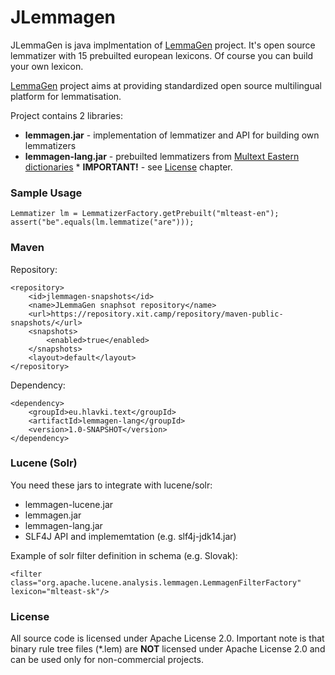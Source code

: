 # JLemmagen

JLemmaGen is java implmentation of [LemmaGen][lemmagen] project. It's open source lemmatizer with 15 prebuilted european lexicons.
Of course you can build your own lexicon.

[LemmaGen][lemmagen] project aims at providing standardized open source multilingual platform for lemmatisation.

Project contains 2 libraries:

*    **lemmagen.jar** - implementation of lemmatizer and API for building own lemmatizers
*    **lemmagen-lang.jar** - prebuilted lemmatizers from [Multext Eastern dictionaries][multeast]
    * **IMPORTANT!**  - see [License](#markdown-header-license) chapter.

### Sample Usage
    Lemmatizer lm = LemmatizerFactory.getPrebuilt("mlteast-en");
    assert("be".equals(lm.lemmatize("are")));

### Maven
Repository:

    <repository>
        <id>jlemmagen-snapshots</id>
        <name>JLemmaGen snaphsot repository</name>
        <url>https://repository.xit.camp/repository/maven-public-snapshots/</url>
        <snapshots>
            <enabled>true</enabled>
        </snapshots>
        <layout>default</layout>
    </repository>

Dependency:

    <dependency>
        <groupId>eu.hlavki.text</groupId>
        <artifactId>lemmagen-lang</groupId>
        <version>1.0-SNAPSHOT</version>
    </dependency>

### Lucene (Solr)
You need these jars to integrate with lucene/solr:

*    lemmagen-lucene.jar
*    lemmagen.jar
*    lemmagen-lang.jar
*    SLF4J API and implememtation (e.g. slf4j-jdk14.jar)

Example of solr filter definition in schema (e.g. Slovak):

    <filter class="org.apache.lucene.analysis.lemmagen.LemmagenFilterFactory" lexicon="mlteast-sk"/>


### License

All source code is licensed under Apache License 2.0. Important note is that binary rule tree files (*.lem) are **NOT** licensed under Apache License 2.0 and can be used only for non-commercial projects.

[lemmagen]: http://lemmatise.ijs.si/Software/Version3
[multeast]: http://nl.ijs.si/ME/V4/
